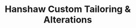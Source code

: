 ---
title: "Hanshaw Custom Tailoring & Alterations"
url: /chicago/hanshaw-custom-tailoring-und-alterations/
shop: Schneiderei
---